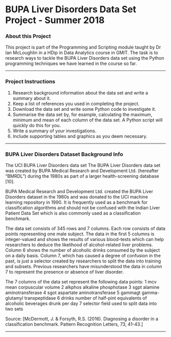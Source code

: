 <h1>BUPA Liver Disorders Data Set Project - Summer 2018</h1>

<h3>About this Project</h3>
<p>This project is part of the Programming and Scripting module taught by Dr Ian McLoughlin in a HDip in Data Analytics course in GMIT. The task is to research ways to tackle the BUPA Liver Disorders data set using the Python programming techniques we have learned in the course so far.</p>  

<hr>

<h3>Project Instructions</h3>

<ol><li>Research background information about the data set and write a summary about it.</li>
<li>Keep a list of references you used in completing the project.</li>
<li>Download the data set and write some Python code to investigate it.</li>
<li>Summarise the data set by, for example, calculating the maximum, minimum and mean of each column of the data set. A Python script will quickly do this for you.</li>
<li>Write a summary of your investigations.</li>
<li>Include supporting tables and graphics as you deem necessary.</li></ol>

<hr>

<h3>BUPA Liver Disorders Dataset Background Info</h3>

The UCI BUPA Liver Disorders data set The BUPA Liver Disorders data set was created by BUPA Medical Research and Development Ltd. (hereafter “BMRDL”) during the 1980s as part of a larger health-screening database [10].

BUPA Medical Research and Development Ltd. created the BUPA Liver Disorders dataset in the 1980s and was donated to the UCI machine learning repository in 1990. It is frequently used as a benchmark for classification algorithms and should not be confused with the Indian Liver Patient Data Set which is also commonly used as a classification benchmark. 

The data set consists of 345 rows and 7 columns. Each row consists of data points representing one male subject. The data in the first 5 columns is integer-valued and shows the results of various blood-tests which can help researchers to deduce the likelihood of alcohol-related liver problems. Column 6 shows the number of alcoholic drinks consumed by the subject on a daily basis. Column 7, which has caused a degree of confusion in the past, is just a selector created by researchers to split the data into training and subsets. Previous researchers have misunderstood the data in column 7 to represent the presence or absence of liver disorder. 

The 7 columns of the data set represent the following data points:
1 mcv mean corpuscular volume 
2 alkphos alkaline phosphotase 
3 sgpt alamine aminotransferase 
4 sgot aspartate aminotransferase 
5 gammagt gamma-glutamyl transpeptidase 
6 drinks number of half-pint equivalents of alcoholic beverages drunk per day 
7 selector field used to split data into two sets

Source: [McDermott, J. & Forsyth, R.S. (2016). Diagnosing a disorder in a classification benchmark. Pattern Recognition Letters, 73, 41-43.]

<hr>
